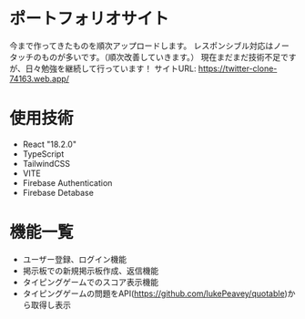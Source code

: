 # ポートフォリオサイト
今まで作ってきたものを順次アップロードします。
レスポンシブル対応はノータッチのものが多いです。（順次改善していきます。）
現在まだまだ技術不足ですが、日々勉強を継続して行っています！
サイトURL: https://twitter-clone-74163.web.app/

# 使用技術
* React "18.2.0"
* TypeScript
* TailwindCSS
* VITE
* Firebase Authentication
* Firebase Detabase

# 機能一覧
* ユーザー登録、ログイン機能
* 掲示板での新規掲示板作成、返信機能
* タイピングゲームでのスコア表示機能
* タイピングゲームの問題をAPI(https://github.com/lukePeavey/quotable)から取得し表示



